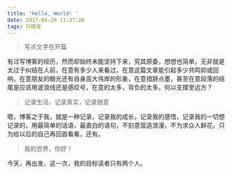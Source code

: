 ```yaml
---
title: 'Hello, World! '
date: 2017-04-26 11:37:26
tags: 只随笔
---
```


> 写点文字在开篇

有过写博客的经历，然而却始终未能坚持下来，究其原委，想想也简单，无非就是太过于纠结在人前，在意有多少人来看过，在意这篇文章能引起多少共鸣抑或回响，在意朋友的眼光还有自身高大伟岸的形象，在意措辞点墨，甚至在意段落的结尾是应该用波浪线还是感叹号，在意的太多，背负的太多，何以支撑至远方？

> 记录生活，记录真实，记录随意

嗯，博客之于我，就是一种记录，记录我的成长，记录我的感悟，记录我的一切想记录的，用最简单的话语，最直白的语句，不刻意营造浪漫，不为求众人鲜花，只为给以后的自己再回首看看，还有。

> 我的世界，你好！

今天，再出发，这一次，我的目标读者只有两个人。